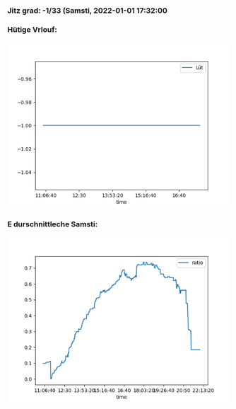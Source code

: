 ### Jitz grad: -1/33 (Samsti, 2022-01-01 17:32:00

### Hütige Vrlouf:
![Graph](Today.png)

### E durschnittleche Samsti:
![Graph](Samsti.png)